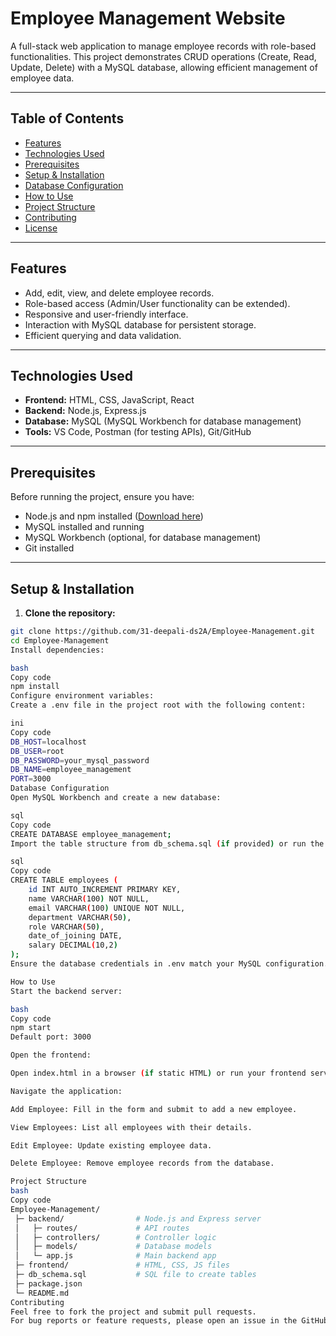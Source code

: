 # Employee Management Website

A full-stack web application to manage employee records with role-based functionalities. This project demonstrates CRUD operations (Create, Read, Update, Delete) with a MySQL database, allowing efficient management of employee data.

---

## Table of Contents
- [Features](#features)
- [Technologies Used](#technologies-used)
- [Prerequisites](#prerequisites)
- [Setup & Installation](#setup--installation)
- [Database Configuration](#database-configuration)
- [How to Use](#how-to-use)
- [Project Structure](#project-structure)
- [Contributing](#contributing)
- [License](#license)

---

## Features
- Add, edit, view, and delete employee records.
- Role-based access (Admin/User functionality can be extended).
- Responsive and user-friendly interface.
- Interaction with MySQL database for persistent storage.
- Efficient querying and data validation.

---

## Technologies Used
- **Frontend:** HTML, CSS, JavaScript, React 
- **Backend:** Node.js, Express.js  
- **Database:** MySQL (MySQL Workbench for database management)  
- **Tools:** VS Code, Postman (for testing APIs), Git/GitHub  

---

## Prerequisites
Before running the project, ensure you have:
- Node.js and npm installed ([Download here](https://nodejs.org/))
- MySQL installed and running
- MySQL Workbench (optional, for database management)
- Git installed

---

## Setup & Installation

1. **Clone the repository:**
```bash
git clone https://github.com/31-deepali-ds2A/Employee-Management.git
cd Employee-Management
Install dependencies:

bash
Copy code
npm install
Configure environment variables:
Create a .env file in the project root with the following content:

ini
Copy code
DB_HOST=localhost
DB_USER=root
DB_PASSWORD=your_mysql_password
DB_NAME=employee_management
PORT=3000
Database Configuration
Open MySQL Workbench and create a new database:

sql
Copy code
CREATE DATABASE employee_management;
Import the table structure from db_schema.sql (if provided) or run the following SQL to create a basic employees table:

sql
Copy code
CREATE TABLE employees (
    id INT AUTO_INCREMENT PRIMARY KEY,
    name VARCHAR(100) NOT NULL,
    email VARCHAR(100) UNIQUE NOT NULL,
    department VARCHAR(50),
    role VARCHAR(50),
    date_of_joining DATE,
    salary DECIMAL(10,2)
);
Ensure the database credentials in .env match your MySQL configuration.

How to Use
Start the backend server:

bash
Copy code
npm start
Default port: 3000

Open the frontend:

Open index.html in a browser (if static HTML) or run your frontend server if using a framework.

Navigate the application:

Add Employee: Fill in the form and submit to add a new employee.

View Employees: List all employees with their details.

Edit Employee: Update existing employee data.

Delete Employee: Remove employee records from the database.

Project Structure
bash
Copy code
Employee-Management/
 ├─ backend/                # Node.js and Express server
 │   ├─ routes/             # API routes
 │   ├─ controllers/        # Controller logic
 │   ├─ models/             # Database models
 │   └─ app.js              # Main backend app
 ├─ frontend/               # HTML, CSS, JS files
 ├─ db_schema.sql           # SQL file to create tables
 ├─ package.json
 └─ README.md
Contributing
Feel free to fork the project and submit pull requests.
For bug reports or feature requests, please open an issue in the GitHub repository.
